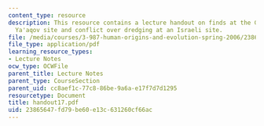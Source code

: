 ```yaml
---
content_type: resource
description: This resource contains a lecture handout on finds at the Gesher Benot
  Ya'aqov site and conflict over dredging at an Israeli site.
file: /media/courses/3-987-human-origins-and-evolution-spring-2006/23865647fd79be60e13c631260cf66ac_handout17.pdf
file_type: application/pdf
learning_resource_types:
- Lecture Notes
ocw_type: OCWFile
parent_title: Lecture Notes
parent_type: CourseSection
parent_uid: cc8aef1c-77c8-86be-9a6a-e17f7d7d1295
resourcetype: Document
title: handout17.pdf
uid: 23865647-fd79-be60-e13c-631260cf66ac
---
```

